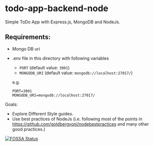 # todo-app-backend-node

Simple ToDo App with Express.js, MongoDB and NodeJs.

## Requirements:

 - Mongo DB uri
 - .env file in this directory with following variables
    - ```PORT``` (default value: ```3001```)
    - ```MONGODB_URI``` (default value: ```mongodb://localhost:27017/```)

    e.g. 
    ```
    PORT=3001
    MONGODB_URI=mongodb://localhost:27017/
    ```

Goals:
 - Explore Different Style guides.
 - Use best practices of NodeJs (i.e. following most of the points in https://github.com/goldbergyoni/nodebestpractices and many other good practices.)

[![FOSSA Status](https://app.fossa.com/api/projects/git%2Bgithub.com%2FKaranKhirsariya%2FMERN-TODOapp.svg?type=large)](https://app.fossa.com/projects/git%2Bgithub.com%2FKaranKhirsariya%2FMERN-TODOapp?ref=badge_large)
